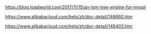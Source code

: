 https://blog.toadworld.com/2017/11/15/an-lsm-tree-engine-for-mysql


https://www.alibabacloud.com/help/zh/doc-detail/148660.htm

https://www.alibabacloud.com/help/zh/doc-detail/148403.htm
